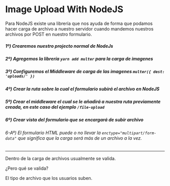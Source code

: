 # Image Upload With NodeJS

Para NodeJS existe una librería que nos ayuda de forma que
podamos hacer carga de archivo a nuestro servidor cuando
mandemos nuestros archivos por POST en nuestro formulario.

##### 1º) Crearemos nuestro projecto normal de NodeJs

##### 2º) Agregemos la librería `yarn add multer` para la carga de imagenes

##### 3º) Configuremos el **Middleware** de carga de las imagenes `multer({ dest: 'uploads/' })`

##### 4º) Crear la ruta sobre la cual el formulario subirá el archivo en NodeJS

##### 5º) Crear el middleware el cual se le añadirá a nuestra ruta previamente creada, en este caso del ejemplo `/file-upload`

##### 6º) Crear vista del formulario que se encargará de subir archivo

###### 6-Aº) El formulario HTML puede o no llevar la `enctype="multipart/form-data"` que significa que la carga será más de un archivo a la vez.

---

Dentro de la carga de archivos usualmente se valida.

¿Pero qué se valida?

El tipo de archivo que los usuarios suben.
